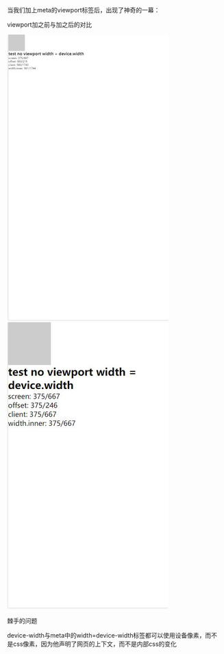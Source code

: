 当我们加上meta的viewport标签后，出现了神奇的一幕：

viewport加之前与加之后的对比

![](/assets/view1.jpg)![](/assets/view2.jpg)

棘手的问题

device-width与meta中的width=device-width标签都可以使用设备像素，而不是css像素，因为他声明了网页的上下文，而不是内部css的变化

